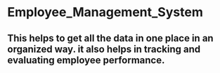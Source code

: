 # Employee_Management_System

## This helps to get all the data in one place in an organized way. it also helps in tracking and evaluating employee performance.
